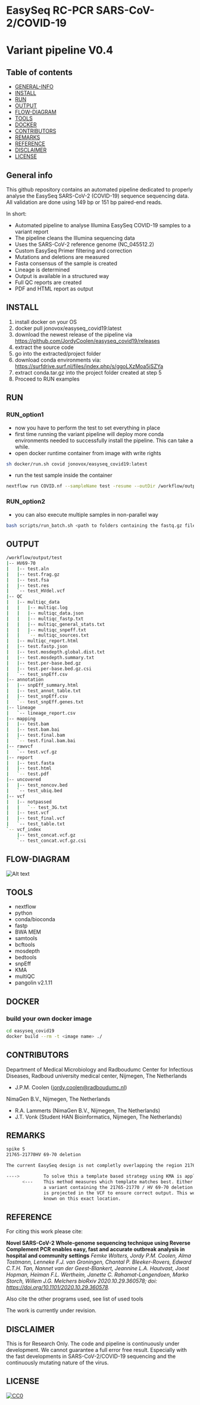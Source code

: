 # EasySeq RC-PCR SARS-CoV-2/COVID-19
# Variant pipeline V0.4

## Table of contents
* [GENERAL-INFO](#GENERAL-INFO)
* [INSTALL](#INSTALL)
* [RUN](#RUN)
* [OUTPUT](#OUTPUT)
* [FLOW-DIAGRAM](#FLOW-DIAGRAM)
* [TOOLS](#TOOLS)
* [DOCKER](#DOCKER)
* [CONTRIBUTORS](#CONTRIBUTORS)
* [REMARKS](#REMARKS)
* [REFERENCE](#REFERENCE)
* [DISCLAIMER](#DISCLAIMER)
* [LICENSE](*LICENSE)

## General info
This github repository contains an automated pipeline
dedicated to properly analyse the EasySeq SARS-CoV-2 (COVID-19) sequence
sequencing data. All validation are done using 149 bp or 151 bp paired-end reads.

In short:
* Automated pipeline to analyse Illumina EasySeq COVID-19 samples to a variant report
* The pipeline cleans the Illumina sequencing data
* Uses the SARS-CoV-2 reference genome (NC_045512.2)
* Custom EasySeq Primer filtering and correction
* Mutations and deletions are measured
* Fasta consensus of the sample is created
* Lineage is determined
* Output is available in a structured way
* Full QC reports are created
* PDF and HTML report as output

## INSTALL
1. install docker on your OS
2. docker pull jonovox/easyseq_covid19:latest
3. download the newest release of the pipeline via 
   https://github.com/JordyCoolen/easyseq_covid19/releases
4. extract the source code
5. go into the extracted/project folder
6. download conda environments via:
   https://surfdrive.surf.nl/files/index.php/s/ggoLXzMoa5iSZYa
7. extract conda.tar.gz into the project folder created at step 5
8. Proceed to RUN examples

## RUN
### RUN_option1
- now you have to perform the test to set everything in place
- first time running the variant pipeline will deploy more conda environments needed 
  to successfully install the pipeline. This can take a while.
- open docker runtime container from image with write rights
```bash
sh docker/run.sh covid jonovox/easyseq_covid19:latest
```

- run the test sample inside the container
```bash
nextflow run COVID.nf --sampleName test -resume --outDir /workflow/output/test --reads "/workflow/input/test_OUT01_R{1,2}.fastq.gz"
```
### RUN_option2
- you can also execute multiple samples in non-parallel way
```bash
bash scripts/run_batch.sh <path to folders containing the fastq.gz file> <extension of files> jonovox/easyseq_covid19:latest
```

## OUTPUT
```bash
/workflow/output/test
|-- HV69-70
|   |-- test.aln
|   |-- test.frag.gz
|   |-- test.fsa
|   |-- test.res
|   `-- test_HVdel.vcf
|-- QC
|   |-- multiqc_data
|   |   |-- multiqc.log
|   |   |-- multiqc_data.json
|   |   |-- multiqc_fastp.txt
|   |   |-- multiqc_general_stats.txt
|   |   |-- multiqc_snpeff.txt
|   |   `-- multiqc_sources.txt
|   |-- multiqc_report.html
|   |-- test.fastp.json
|   |-- test.mosdepth.global.dist.txt
|   |-- test.mosdepth.summary.txt
|   |-- test.per-base.bed.gz
|   |-- test.per-base.bed.gz.csi
|   `-- test_snpEff.csv
|-- annotation
|   |-- snpEff_summary.html
|   |-- test_annot_table.txt
|   |-- test_snpEff.csv
|   `-- test_snpEff.genes.txt
|-- lineage
|   `-- lineage_report.csv
|-- mapping
|   |-- test.bam
|   |-- test.bam.bai
|   |-- test.final.bam
|   `-- test.final.bam.bai
|-- rawvcf
|   `-- test.vcf.gz
|-- report
|   |-- test.fasta
|   |-- test.html
|   `-- test.pdf
|-- uncovered
|   |-- test_noncov.bed
|   `-- test_ubiq.bed
|-- vcf
|   |-- notpassed
|   |   `-- test_3G.txt
|   |-- test.vcf
|   |-- test_final.vcf
|   `-- test_table.txt
`-- vcf_index
    |-- test_concat.vcf.gz
    `-- test_concat.vcf.gz.csi
```

## FLOW-DIAGRAM
![Alt text](flowchart.png?raw=true "Flowdiagram")

## TOOLS
* nextflow
* python
* conda/bioconda
* fastp
* BWA MEM
* samtools
* bcftools
* mosdepth
* bedtools
* snpEff
* KMA
* multiQC
* pangolin v2.1.11

## DOCKER
### build your own docker image
```bash
cd easyseq_covid19
docker build --rm -t <image name> ./
```

## CONTRIBUTORS
Department of Medical Microbiology and Radboudumc Center for Infectious Diseases, Radboud university medical center, Nijmegen, The Netherlands
* J.P.M. Coolen
  (jordy.coolen@radboudumc.nl)

NimaGen B.V., Nijmegen, The Netherlands
* R.A. Lammerts (NimaGen B.V., Nijmegen, The Netherlands)
* J.T. Vonk (Student HAN Bioinformatics, Nijmegen, The Netherlands)

## REMARKS
```bash
spike S
21765-21770HV 69-70 deletion

The current EasySeq design is not completly overlapping the region 21765-21770 / HV 69-70.

---->         To solve this a template based strategy using KMA is applied.
      <---    This method measures which template matches best. Either Wildtype (NC_045512.2) or
              a variant containing the 21765-21770 / HV 69-70 deletion. The result of this strategy
              is projected in the VCF to ensure correct output. This works perfect for now because no other deletions are
              known on this exact location.
```

## REFERENCE
For citing this work please cite:

**Novel SARS-CoV-2 Whole-genome sequencing technique using Reverse Complement PCR enables easy, fast and accurate outbreak analysis in hospital and community settings**
*Femke Wolters, Jordy P.M. Coolen, Alma Tostmann, Lenneke F.J. van Groningen, Chantal P. Bleeker-Rovers, Edward C.T.H. Tan, Nannet van der Geest-Blankert, Jeannine L.A. Hautvast, Joost Hopman, Heiman F.L. Wertheim, Janette C. Rahamat-Langendoen, Marko Storch, Willem J.G. Melchers
bioRxiv 2020.10.29.360578; doi: https://doi.org/10.1101/2020.10.29.360578.*

Also cite the other programs used, see list of used tools 

The work is currently under revision.

## DISCLAIMER
This is for Research Only.
The code and pipeline is continuously under development.
We cannot guarantee a full error free result.
Especially with the fast developments in SARS-CoV-2/COVID-19 sequencing and
the continuously mutating nature of the virus.

## LICENSE

[![CC0](https://licensebuttons.net/p/zero/1.0/88x31.png)](https://creativecommons.org/publicdomain/zero/1.0/)